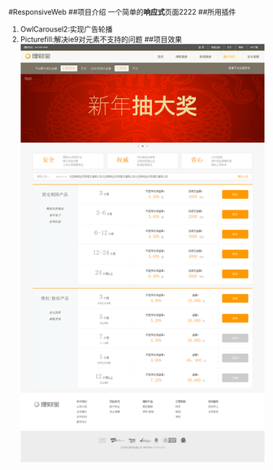 #ResponsiveWeb
##项目介绍
一个简单的**响应式**页面2222
##所用插件
1.  OwlCarousel2:实现广告轮播
2.  Picturefill:解决ie9对<picture>元素不支持的问题
##项目效果
![Alt text](/src/img/ResponsiveWeb-l.png)
